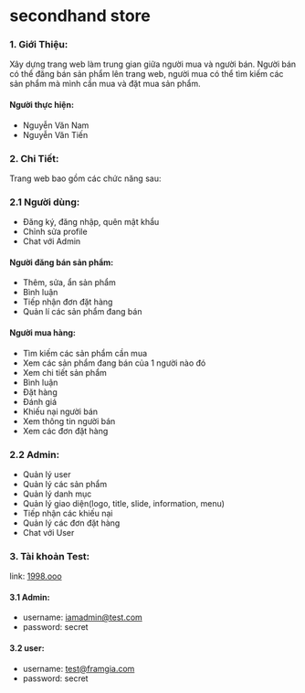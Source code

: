 # secondhand store
### 1. Giới Thiệu:<br>
Xây dựng trang web làm trung gian giữa người mua và người bán. Người bán có thể đăng bán sản phẩm lên trang web, người mua có thể tìm kiếm các sản phẩm mà mình cần mua và đặt mua sản phẩm. 
#### Người thực hiện:
- Nguyễn Văn Nam
- Nguyễn Văn Tiến
### 2. Chi Tiết:<br>
Trang web bao gồm các chức năng sau:<br>
### 2.1 Người dùng:
- Đăng ký, đăng nhập, quên mật khẩu
- Chỉnh sửa profile
- Chat với Admin
#### Người đăng bán sản phẩm:
- Thêm, sửa, ẩn sản phẩm
- Bình luận
- Tiếp nhận đơn đặt hàng
- Quản lí các sản phẩm đang bán
#### Người mua hàng:
- Tìm kiếm các sản phẩm cần mua
- Xem các sản phẩm đang bán của 1 người nào đó
- Xem chi tiết sản phẩm
- Bình luận
- Đặt hàng
- Đánh giá
- Khiếu nại người bán
- Xem thông tin người bán
- Xem các đơn đặt hàng
### 2.2 Admin:
- Quản lý user
- Quản lý các sản phẩm
- Quản lý danh mục
- Quản lý giao diện(logo, title, slide, information, menu)
- Tiếp nhận các khiếu nại
- Quản lý các đơn đặt hàng
- Chat với User

### 3. Tài khoản Test:
link: [1998.ooo](http://1998.ooo)
#### 3.1 Admin:
- username: iamadmin@test.com
- password: secret
#### 3.2 user:
- username: test@framgia.com
- password: secret

